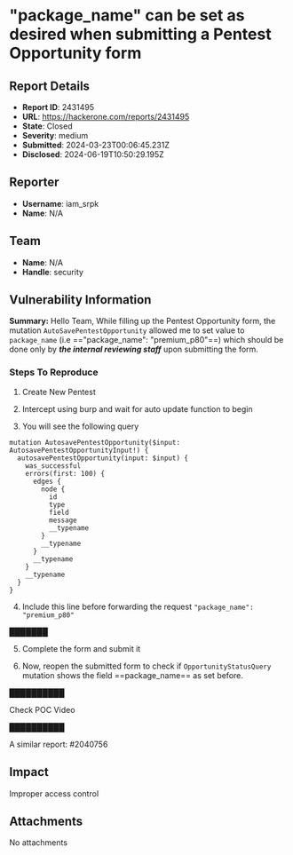 # "package_name" can be set as desired when submitting a Pentest Opportunity form

## Report Details
- **Report ID**: 2431495
- **URL**: https://hackerone.com/reports/2431495
- **State**: Closed
- **Severity**: medium
- **Submitted**: 2024-03-23T00:06:45.231Z
- **Disclosed**: 2024-06-19T10:50:29.195Z

## Reporter
- **Username**: iam_srpk
- **Name**: N/A

## Team
- **Name**: N/A
- **Handle**: security

## Vulnerability Information
**Summary:**
Hello Team,
While filling up the  Pentest Opportunity form, the mutation `AutoSavePentestOpportunity` allowed me to set value to `package_name` (i.e =="package_name": "premium_p80"==)  which should be done only by ***the internal reviewing staff***  upon submitting the form.


### Steps To Reproduce

1. Create New Pentest


2. Intercept using burp and wait for auto update function to begin


3. You will see the following query

```
mutation AutosavePentestOpportunity($input: AutosavePentestOpportunityInput!) {
  autosavePentestOpportunity(input: $input) {
    was_successful
    errors(first: 100) {
      edges {
        node {
          id
          type
          field
          message
          __typename
        }
        __typename
      }
      __typename
    }
    __typename
  }
}
```

4. Include this  line before forwarding the request
`"package_name": "premium_p80"`

███████


5. Complete the form and submit it


6. Now, reopen the submitted form to check if `OpportunityStatusQuery` mutation shows the field ==package_name== as set before.

██████████


Check POC Video 

██████████

A similar report: #2040756

## Impact

Improper access control

## Attachments
No attachments
